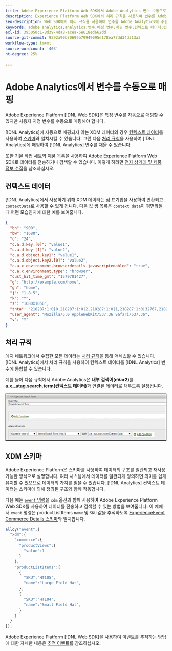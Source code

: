 ```yaml
---
title: Adobe Experience Platform Web SDK에서 Adobe Analytics 변수 수동으로 매핑
description: Experience Platform Web SDK에서 처리 규칙을 사용하여 변수를 Adobe Analytics에 수동으로 매핑하는 방법을 알아봅니다.
seo-description: Web SDK에서 처리 규칙을 사용하여 변수를 Adobe Analytics에 수동으로 매핑합니다
keywords: adobe analytics;analytics;변수;매핑 변수;매핑 변수;컨텍스트 데이터;컨텍스트 데이터;처리 규칙;규칙;xdm;스키마;
exl-id: 395050c1-8d39-4da8-acea-6e618ed662dd
source-git-commit: 9392a90b70699b79949095e178ea77dd34d313a3
workflow-type: tm+mt
source-wordcount: '403'
ht-degree: 25%

---
```


# Adobe Analytics에서 변수를 수동으로 매핑

Adobe Experience Platform [!DNL Web SDK]은 특정 변수를 자동으로 매핑할 수 있지만 사용자 지정 변수를 수동으로 매핑해야 합니다.

[!DNL Analytics]에 자동으로 매핑되지 않는 XDM 데이터의 경우 [컨텍스트 데이터](https://experienceleague.adobe.com/docs/analytics/implementation/vars/page-vars/contextdata.html?lang=ko-KR)를 사용하여 [스키마](https://experienceleague.adobe.com/docs/experience-platform/xdm/schema/composition.html?lang=ko-KR)와 일치시킬 수 있습니다. 그런 다음 [처리 규칙](https://experienceleague.adobe.com/docs/analytics/admin/admin-tools/processing-rules/processing-rules-configuration/t-processing-rules.html?lang=ko-KR)을 사용하여 [!DNL Analytics]에 매핑하여 [!DNL Analytics] 변수를 채울 수 있습니다.

또한 기본 작업 세트와 제품 목록을 사용하여 Adobe Experience Platform Web SDK로 데이터를 전송하거나 검색할 수 있습니다. 이렇게 하려면 [전자 상거래 및 제품 정보 수집](https://experienceleague.adobe.com/docs/experience-platform/edge/data-collection/collect-commerce-data.html)을 참조하십시오.

## 컨텍스트 데이터

[!DNL Analytics]에서 사용하기 위해 XDM 데이터는 점 표기법을 사용하여 변환되고 `contextData`로 사용할 수 있게 됩니다. 다음 값 쌍 목록은 `context data`이 평면화될 때 어떤 모습인지에 대한 예를 보여줍니다.

```json
{
  "bh": "900",
  "bw": "1680",
  "c": "24",
  "c.a.d.key.[0]": "value1",
  "c.a.d.key.[1]": "value2",
  "c.a.d.object.key1": "value1",
  "c.a.d.object.key2.[0]": "value2",
  "c.a.x.environment.browserdetails.javascriptenabled": "true",
  "c.a.x.environment.type": "browser",
  "cust_hit_time_gmt": "1579781427",
  "g": "http://example.com/home",
  "gn": "home",
  "j": "1.8.5",
  "k": "Y",
  "s": "1680x1050",
  "tnta": "218287:1:0|0,218287:1:0|2,218287:1:0|1,218287:1:0|32767,218287:1:0|1,218287:1:0|0,218287:1:0|1,218287:1:0|0,218287:1:0|1",
  "user_agent": "Mozilla/5.0 AppleWebKit/537.36 Safari/537.36",
  "v": "Y"
}
```

## 처리 규칙

에지 네트워크에서 수집한 모든 데이터는 [처리 규칙](https://experienceleague.adobe.com/docs/analytics/admin/admin-tools/processing-rules/processing-rules-configuration/t-processing-rules.html)을 통해 액세스할 수 있습니다. [!DNL Analytics]에서 처리 규칙을 사용하여 컨텍스트 데이터를 [!DNL Analytics] 변수에 통합할 수 있습니다.

예를 들어 다음 규칙에서 Adobe Analytics은 **내부 검색어(eVar2)**&#x200B;를 **a.x._atag.search.term(컨텍스트 데이터)**&#x200B;과 연결된 데이터로 채우도록 설정됩니다.

![](assets/examplerule.png)


## XDM 스키마

Adobe Experience Platform은 스키마를 사용하여 데이터의 구조를 일관되고 재사용 가능한 방식으로 설명합니다. 여러 시스템에서 데이터를 일관되게 정의하면 의미를 쉽게 유지할 수 있으므로 데이터의 가치를 얻을 수 있습니다. [!DNL Analytics] 컨텍스트 데이터는 스키마에 의해 정의된 구조와 함께 작동합니다.

다음 예는 [`event` 명령](https://experienceleague.adobe.com/docs/experience-platform/edge/fundamentals/tracking-events.html?lang=ko-KR)을 `xdm` 옵션과 함께 사용하여 Adobe Experience Platform Web SDK를 사용하여 데이터를 전송하고 검색할 수 있는 방법을 보여줍니다. 이 예에서 `event` 명령은 productListItems `name` 및 `SKU` 값을 추적하도록 [ExperienceEvent Commerce Details 스키마](https://github.com/adobe/xdm/blob/1c22180490558e3c13352fe3e0540cb7e93c69ca/docs/reference/context/experienceevent-commerce.schema.md)와 일치합니다.


```javascript
alloy("event",{
  "xdm":{
    "commerce":{
      "productViews":{
        "value":1
      }
    },
    "productListItems":[
      {
        "SKU":"HT105",
        "name":"Large Field Hat",
      },
      {
        "SKU":"HT104",
        "name":"Small Field Hat",
      }
    ]
  }
});
```

Adobe Experience Platform [!DNL Web SDK]을 사용하여 이벤트를 추적하는 방법에 대한 자세한 내용은 [추적 이벤트](https://experienceleague.adobe.com/docs/experience-platform/edge/fundamentals/tracking-events.html)를 참조하십시오.
